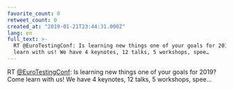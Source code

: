 ```yaml
---
favorite_count: 0
retweet_count: 0
created_at: "2019-01-21T23:44:31.000Z"
lang: en
full_text: >-
  RT @EuroTestingConf: Is learning new things one of your goals for 2019? Come
  learn with us! We have 4 keynotes, 12 talks, 5 workshops, spee…
---
```


RT [@EuroTestingConf](https://twitter.com/EuroTestingConf): Is learning new
things one of your goals for 2019? Come learn with us! We have 4 keynotes, 12
talks, 5 workshops, spee…
